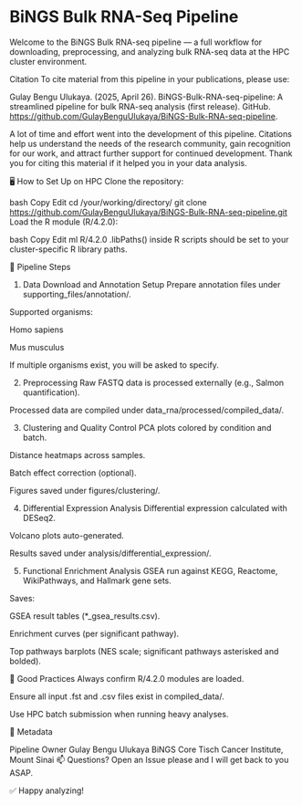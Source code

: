 # BiNGS Bulk RNA-Seq Pipeline
Welcome to the BiNGS Bulk RNA-seq pipeline — a full workflow for downloading, preprocessing, and analyzing bulk RNA-seq data at the HPC cluster environment.

Citation
To cite material from this pipeline in your publications, please use:

Gulay Bengu Ulukaya. (2025, April 26). BiNGS-Bulk-RNA-seq-pipeline: A streamlined pipeline for bulk RNA-seq analysis (first release). GitHub. https://github.com/GulayBenguUlukaya/BiNGS-Bulk-RNA-seq-pipeline.

A lot of time and effort went into the development of this pipeline. Citations help us understand the needs of the research community, gain recognition for our work, and attract further support for continued development. Thank you for citing this material if it helped you in your data analysis.

🖥️ How to Set Up on HPC
Clone the repository:

bash
Copy
Edit
cd /your/working/directory/
git clone https://github.com/GulayBenguUlukaya/BiNGS-Bulk-RNA-seq-pipeline.git
Load the R module (R/4.2.0):

bash
Copy
Edit
ml R/4.2.0
.libPaths() inside R scripts should be set to your cluster-specific R library paths.

🔄 Pipeline Steps
1. Data Download and Annotation Setup
Prepare annotation files under supporting_files/annotation/.

Supported organisms:

Homo sapiens

Mus musculus

If multiple organisms exist, you will be asked to specify.

2. Preprocessing
Raw FASTQ data is processed externally (e.g., Salmon quantification).

Processed data are compiled under data_rna/processed/compiled_data/.

3. Clustering and Quality Control
PCA plots colored by condition and batch.

Distance heatmaps across samples.

Batch effect correction (optional).

Figures saved under figures/clustering/.

4. Differential Expression Analysis
Differential expression calculated with DESeq2.

Volcano plots auto-generated.

Results saved under analysis/differential_expression/.

5. Functional Enrichment Analysis
GSEA run against KEGG, Reactome, WikiPathways, and Hallmark gene sets.

Saves:

GSEA result tables (*_gsea_results.csv).

Enrichment curves (per significant pathway).

Top pathways barplots (NES scale; significant pathways asterisked and bolded).

🧹 Good Practices
Always confirm R/4.2.0 modules are loaded.

Ensure all input .fst and .csv files exist in compiled_data/.

Use HPC batch submission when running heavy analyses.

🔖 Metadata


Pipeline Owner	Gulay Bengu Ulukaya
BiNGS Core	Tisch Cancer Institute, Mount Sinai
📫 Questions?
Open an Issue please and I will get back to you ASAP.


✅ Happy analyzing!

